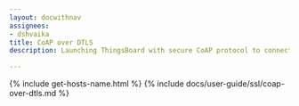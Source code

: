 ```yaml
---
layout: docwithnav
assignees:
- dshvaika
title: CoAP over DTLS
description: Launching ThingsBoard with secure CoAP protocol to connect your IoT devices and projects.

---
```


{% include get-hosts-name.html %}
{% include docs/user-guide/ssl/coap-over-dtls.md %}